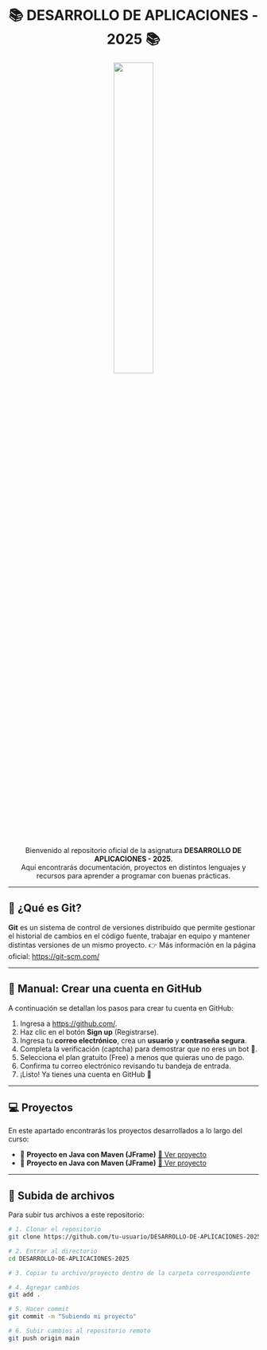 <h1 align="center">📚 DESARROLLO DE APLICACIONES - 2025 📚</h1>

<p align="center">
  <img src="https://media.giphy.com/media/xTiTny8DFgqgl2xjDi/giphy.gif" width="40%">
</p>

<p align="center">
  Bienvenido al repositorio oficial de la asignatura <b>DESARROLLO DE APLICACIONES - 2025</b>.<br/>
  Aquí encontrarás documentación, proyectos en distintos lenguajes y recursos para aprender a programar con buenas prácticas.
</p>

---

<summary><h2>🔧 ¿Qué es Git?</h2></summary>

<p>
  <b>Git</b> es un sistema de control de versiones distribuido que permite gestionar el historial de cambios en el código fuente, 
  trabajar en equipo y mantener distintas versiones de un mismo proyecto.  
  👉 Más información en la página oficial: 
  <a href="https://git-scm.com/" target="_blank">https://git-scm.com/</a>
</p>

---

<summary><h2>🐙 Manual: Crear una cuenta en GitHub</h2></summary>

<p>A continuación se detallan los pasos para crear tu cuenta en GitHub:</p>

<ol>
  <li>Ingresa a <a href="https://github.com/" target="_blank">https://github.com/</a>.</li>
  <li>Haz clic en el botón <b>Sign up</b> (Registrarse).</li>
  <li>Ingresa tu <b>correo electrónico</b>, crea un <b>usuario</b> y <b>contraseña segura</b>.</li>
  <li>Completa la verificación (captcha) para demostrar que no eres un bot 🤖.</li>
  <li>Selecciona el plan gratuito (Free) a menos que quieras uno de pago.</li>
  <li>Confirma tu correo electrónico revisando tu bandeja de entrada.</li>
  <li>¡Listo! Ya tienes una cuenta en GitHub 🎉</li>
</ol>

---

<summary><h2>💻 Proyectos</h2></summary>

<p>En este apartado encontrarás los proyectos desarrollados a lo largo del curso:</p>

<ul>
  <li>
    🚀 <b>Proyecto en Java con Maven (JFrame)</b>  
    <a href="https://github.com/DiegoFlores2025/APLICACIONES-2025-2/tree/a2341959da7a204cfd8f4762b1ef2f419ba988c6/SEMANA%2001" target="_blank">🔗 Ver proyecto</a>
  </li>
  <li>
    🚀 <b>Proyecto en Java con Maven (JFrame)</b>
        <a href="https://github.com/DiegoFlores2025/APLICACIONES-2025-2/tree/a2341959da7a204cfd8f4762b1ef2f419ba988c6/SEMANA%2002" target="_blank">🔗 Ver proyecto</a>

  </li>
</ul>

---

<summary><h2>📂 Subida de archivos</h2></summary>

<p>Para subir tus archivos a este repositorio:</p>

```bash
# 1. Clonar el repositorio
git clone https://github.com/tu-usuario/DESARROLLO-DE-APLICACIONES-2025.git

# 2. Entrar al directorio
cd DESARROLLO-DE-APLICACIONES-2025

# 3. Copiar tu archivo/proyecto dentro de la carpeta correspondiente

# 4. Agregar cambios
git add .

# 5. Hacer commit
git commit -m "Subiendo mi proyecto"

# 6. Subir cambios al repositorio remoto
git push origin main

